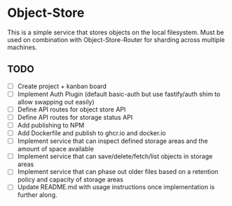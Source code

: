 # Object-Store
This is a simple service that stores objects on the local filesystem. Must be used on combination with Object-Store-Router for sharding across multiple machines.

## TODO
- [ ] Create project + kanban board
- [ ] Implement Auth Plugin (default basic-auth but use fastify/auth shim to allow swapping out easily)
- [ ] Define API routes for object store API
- [ ] Define API routes for storage status API
- [ ] Add publishing to NPM
- [ ] Add Dockerfile and publish to ghcr.io and docker.io
- [ ] Implement service that can inspect defined storage areas and the amount of space available
- [ ] Implement service that can save/delete/fetch/list objects in storage areas
- [ ] Implement service that can phase out older files based on a retention policy and capacity of storage areas
- [ ] Update README.md with usage instructions once implementation is further along.